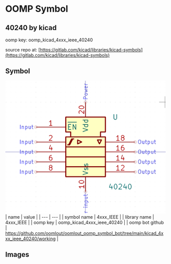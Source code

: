 # OOMP Symbol  
## 40240  by kicad  
  
oomp key: oomp_kicad_4xxx_ieee_40240  
  
source repo at: [https://gitlab.com/kicad/libraries/kicad-symbols](https://gitlab.com/kicad/libraries/kicad-symbols)  
## Symbol  
  
[![working.png](working_600.png)](working.png)  
| name | value | 
| --- | --- | 
| symbol name | 4xxx_IEEE | 
| library name | 4xxx_IEEE | 
| oomp key | oomp_kicad_4xxx_ieee_40240 | 
| oomp bot github | https://github.com/oomlout/oomlout_oomp_symbol_bot/tree/main/kicad_4xxx_ieee_40240/working | 
## Images  
